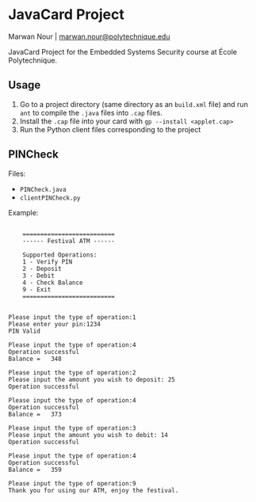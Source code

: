 # JavaCard Project

Marwan Nour | marwan.nour@polytechnique.edu

JavaCard Project for the Embedded Systems Security course at École Polytechnique.

## Usage
1. Go to a project directory (same directory as an `build.xml` file) and run `ant` to compile the `.java` files into `.cap` files.
2. Install the `.cap` file into your card with `gp --install <applet.cap>`
3. Run the Python client files corresponding to the project  


## PINCheck

Files:
- `PINCheck.java`
- `clientPINCheck.py` 

Example:
```

    ==========================
    ------ Festival ATM ------

    Supported Operations:
    1 - Verify PIN
    2 - Deposit
    3 - Debit
    4 - Check Balance
    9 - Exit
    ==========================
    

Please input the type of operation:1
Please enter your pin:1234
PIN Valid

Please input the type of operation:4
Operation successful
Balance = 	348

Please input the type of operation:2
Please input the amount you wish to deposit: 25
Operation successful

Please input the type of operation:4
Operation successful
Balance = 	373

Please input the type of operation:3
Please input the amount you wish to debit: 14
Operation successful

Please input the type of operation:4
Operation successful
Balance = 	359

Please input the type of operation:9
Thank you for using our ATM, enjoy the festival.
```